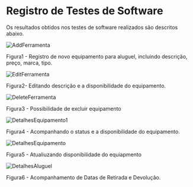 # Registro de Testes de Software
Os resultados obtidos nos testes de software realizados são descritos abaixo.

![AddFerramenta](https://github.com/ICEI-PUC-Minas-PMV-ADS/pmv-ads-2023-2-e2-proj-int-t2-alugueltch-ferramentas/assets/126488218/d94e79be-0cd1-4732-bfb4-8eea1f0c081a)
<p>Figura1 - Registro de novo equipamento para aluguel,  incluindo descrição, preço, marca, tipo. </p>


![EditFerramenta](https://github.com/ICEI-PUC-Minas-PMV-ADS/pmv-ads-2023-2-e2-proj-int-t2-alugueltch-ferramentas/assets/126488218/86e593ab-c3f2-4c86-a08b-17c3c0bbf3bb)
<p>Figura2- Editando descrição e a disponibilidade do equipamento.</p>


![DeleteFerramenta](https://github.com/ICEI-PUC-Minas-PMV-ADS/pmv-ads-2023-2-e2-proj-int-t2-alugueltch-ferramentas/assets/126488218/f7d5f743-a338-4c69-a1c9-03e037eaea4c)
<p>Figura3 - Possibilidade de excluir equipamento</p>


![DetalhesEquipamento1](https://github.com/ICEI-PUC-Minas-PMV-ADS/pmv-ads-2023-2-e2-proj-int-t2-alugueltch-ferramentas/assets/126488218/8e495d3f-0c7d-44ef-90ec-8a3f6db43532)
<p>Figura4 -  Acompanhando o status e a disponibilidade do equipamento.</p>

![DetalhesEquipamento](https://github.com/ICEI-PUC-Minas-PMV-ADS/pmv-ads-2023-2-e2-proj-int-t2-alugueltch-ferramentas/assets/126488218/11704eac-a44a-49b3-b2e3-7aae407fe4fb)
<p> Figura5 - Atualiuzando disponibilidade do equiapmento</p>




![DetalhesAluguel](https://github.com/ICEI-PUC-Minas-PMV-ADS/pmv-ads-2023-2-e2-proj-int-t2-alugueltch-ferramentas/assets/126488218/7778c227-bda9-4464-bf6d-e9e01bd19dae)
<p> Figura6 -  Acompanhamento de Datas de Retirada e Devolução. </p>





 
